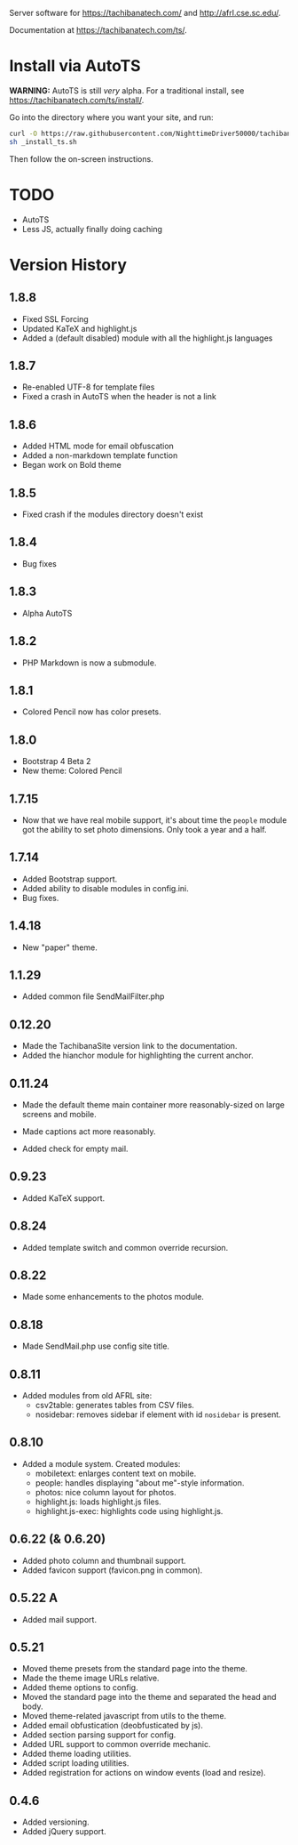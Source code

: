 Server software for <https://tachibanatech.com/> and <http://afrl.cse.sc.edu/>.

Documentation at <https://tachibanatech.com/ts/>.

# Install via AutoTS

**WARNING:** AutoTS is still *very* alpha. For a traditional install, see
<https://tachibanatech.com/ts/install/>.

Go into the directory where you want your site, and run:

```bash
curl -O https://raw.githubusercontent.com/NighttimeDriver50000/tachibanasite/master/_install_ts.sh
sh _install_ts.sh
```

Then follow the on-screen instructions.

# TODO

-   AutoTS
-   Less JS, actually finally doing caching

# Version History

## 1.8.8

-   Fixed SSL Forcing
-   Updated KaTeX and highlight.js
-   Added a (default disabled) module with all the highlight.js languages

## 1.8.7

-   Re-enabled UTF-8 for template files
-   Fixed a crash in AutoTS when the header is not a link

## 1.8.6

-   Added HTML mode for email obfuscation
-   Added a non-markdown template function
-   Began work on Bold theme

## 1.8.5

-   Fixed crash if the modules directory doesn't exist

## 1.8.4

-   Bug fixes

## 1.8.3

-   Alpha AutoTS

## 1.8.2

-   PHP Markdown is now a submodule.

## 1.8.1

-   Colored Pencil now has color presets.

## 1.8.0

-   Bootstrap 4 Beta 2
-   New theme: Colored Pencil

## 1.7.15

-   Now that we have real mobile support, it's about time the `people` module
    got the ability to set photo dimensions. Only took a year and a half.

## 1.7.14

-   Added Bootstrap support.
-   Added ability to disable modules in config.ini.
-   Bug fixes.

## 1.4.18

-   New "paper" theme.

## 1.1.29

-   Added common file SendMailFilter.php

## 0.12.20

-   Made the TachibanaSite version link to the documentation.
-   Added the hianchor module for highlighting the current anchor.

## 0.11.24

-   Made the default theme main container more reasonably-sized on large
    screens and mobile.

-   Made captions act more reasonably.
-   Added check for empty mail.

## 0.9.23

-   Added KaTeX support.

## 0.8.24

-   Added template switch and common override recursion.

## 0.8.22

-   Made some enhancements to the photos module.

## 0.8.18

-   Made SendMail.php use config site title.

## 0.8.11

-   Added modules from old AFRL site:
    -   csv2table: generates tables from CSV files.
    -   nosidebar: removes sidebar if element with id `nosidebar` is present.

## 0.8.10

-   Added a module system. Created modules:
    -   mobiletext: enlarges content text on mobile.
    -   people: handles displaying "about me"-style information.
    -   photos: nice column layout for photos.
    -   highlight.js: loads highlight.js files.
    -   highlight.js-exec: highlights code using highlight.js.

## 0.6.22 (& 0.6.20)

-   Added photo column and thumbnail support.
-   Added favicon support (favicon.png in common).

## 0.5.22 A

-   Added mail support.

## 0.5.21

-   Moved theme presets from the standard page into the theme.
-   Made the theme image URLs relative.
-   Added theme options to config.
-   Moved the standard page into the theme and separated the head and body.
-   Moved theme-related javascript from utils to the theme.
-   Added email obfustication (deobfusticated by js).
-   Added section parsing support for config.
-   Added URL support to common override mechanic.
-   Added theme loading utilities.
-   Added script loading utilities.
-   Added registration for actions on window events (load and resize).

## 0.4.6

-   Added versioning.
-   Added jQuery support.
